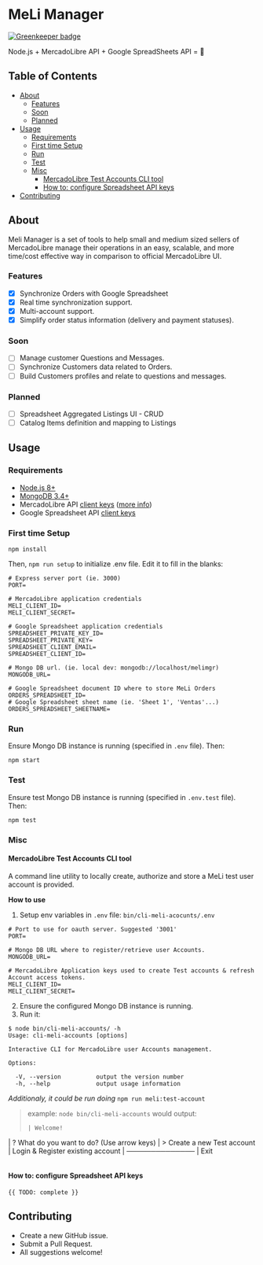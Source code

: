 # MeLi Manager

[![Greenkeeper badge](https://badges.greenkeeper.io/tmilar/meli-manager.svg)](https://greenkeeper.io/)

Node.js + MercadoLibre API + Google SpreadSheets API = :tada:

## Table of Contents

<!-- toc -->

- [About](#about)
  * [Features](#features)
  * [Soon](#soon)
  * [Planned](#planned)
- [Usage](#usage)
  * [Requirements](#requirements)
  * [First time Setup](#first-time-setup)
  * [Run](#run)
  * [Test](#test)
  * [Misc](#misc)
    + [MercadoLibre Test Accounts CLI tool](#mercadolibre-test-accounts-cli-tool)
    + [How to: configure Spreadsheet API keys](#how-to-configure-spreadsheet-api-keys)
- [Contributing](#contributing)

<!-- tocstop -->

## About
Meli Manager is a set of tools to help small and medium sized sellers of MercadoLibre manage their operations in an easy, scalable, and more time/cost effective way in comparison to official MercadoLibre UI.

### Features
- [x] Synchronize Orders with Google Spreadsheet
- [x] Real time synchronization support.
- [x] Multi-account support.
- [x] Simplify order status information (delivery and payment statuses).

### Soon
- [ ] Manage customer Questions and Messages.
- [ ] Synchronize Customers data related to Orders.
- [ ] Build Customers profiles and relate to questions and messages.

### Planned
- [ ] Spreadsheet Aggregated Listings UI - CRUD
- [ ] Catalog Items definition and mapping to Listings

## Usage
### Requirements
* [Node.js 8+](https://nodejs.org/es/download/)
* [MongoDB 3.4+](https://www.mongodb.com/download-center#community)
* MercadoLibre API [client keys](https://developers.mercadolibre.com.ar/apps/create-app) ([more info](https://developers.mercadolibre.com/en_us/register-your-application))
* Google Spreadsheet API [client keys](https://cloud.google.com/docs/authentication/api-keys)

### First time Setup
```
npm install
```

Then, `npm run setup` to initialize .env file. Edit it to fill in the blanks:

```
# Express server port (ie. 3000)
PORT=

# MercadoLibre application credentials
MELI_CLIENT_ID=
MELI_CLIENT_SECRET=

# Google Spreadsheet application credentials
SPREADSHEET_PRIVATE_KEY_ID=
SPREADSHEET_PRIVATE_KEY=
SPREADSHEET_CLIENT_EMAIL=
SPREADSHEET_CLIENT_ID=

# Mongo DB url. (ie. local dev: mongodb://localhost/melimgr)
MONGODB_URL=

# Google Spreadsheet document ID where to store MeLi Orders
ORDERS_SPREADSHEET_ID=
# Google Spreadsheet sheet name (ie. 'Sheet 1', 'Ventas'...)
ORDERS_SPREADSHEET_SHEETNAME=
```
### Run
Ensure Mongo DB instance is running (specified in `.env` file). Then:
```
npm start
```

### Test
Ensure test Mongo DB instance is running (specified in `.env.test` file). Then:
```
npm test
```
### Misc

#### MercadoLibre Test Accounts CLI tool
A command line utility to locally create, authorize and store a MeLi test user account is provided.

__How to use__
1. Setup env variables in `.env` file: `bin/cli-meli-acocunts/.env`

```
# Port to use for oauth server. Suggested '3001'
PORT=

# Mongo DB URL where to register/retrieve user Accounts.
MONGODB_URL=

# MercadoLibre Application keys used to create Test accounts & refresh Account access tokens.
MELI_CLIENT_ID=
MELI_CLIENT_SECRET=
```

2. Ensure the configured Mongo DB instance is running.
3. Run it:

```
$ node bin/cli-meli-accounts/ -h
Usage: cli-meli-accounts [options]

Interactive CLI for MercadoLibre user Accounts management.

Options:

  -V, --version          output the version number
  -h, --help             output usage information
```

_Additionaly, it could be run doing_ `npm run meli:test-account`

> example:
>  `node bin/cli-meli-accounts`
> would output:
>
> ```
>| Welcome!
 | ? What do you want to do? (Use arrow keys)
 | > Create a new Test account
 |   Login & Register existing account
 |   ──────────────
 |   Exit
> ```


#### How to: configure Spreadsheet API keys
```
{{ TODO: complete }}
```

## Contributing
- Create a new GitHub issue.
- Submit a Pull Request.
- All suggestions welcome!
